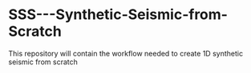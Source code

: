 # SSS---Synthetic-Seismic-from-Scratch
This repository will contain the workflow needed to create 1D synthetic seismic from scratch
